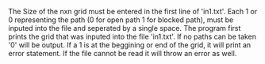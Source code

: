 The Size of the nxn grid must be entered in the first line of 'in1.txt'.
Each 1 or 0 representing the path (0 for open path 1 for blocked path),
must be inputed into the file and seperated by a single space.
The program first prints the grid that was inputed into the file 'in1.txt'.
If no paths can be taken '0' will be output.
If a 1 is at the beggining or end of the grid, it will print an error statement. 
If the file cannot be read it will throw an error as well.